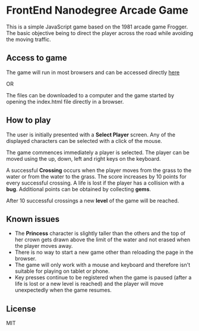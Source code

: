 # FrontEnd Nanodegree Arcade Game
This is a simple JavaScript game based on the 1981 arcade game Frogger. The basic objective being to direct the player across the road while avoiding the moving traffic.

## Access to game
The game will run in most browsers and can be accessed directly [here](http://???)

OR

The files can be downloaded to a computer and the game started by opening the index.html file directly in a browser.

## How to play
The user is initially presented with a **Select Player** screen. Any of the displayed characters can be selected with a click of the mouse.

The game commences immediately a player is selected. The player can be moved using the up, down, left and right keys on the keyboard.

A successful **Crossing** occurs when the player moves from the grass to the water or from the water to the grass. The score increases by 10 points for every successful crossing. A life is lost if the player has a collision with a **bug**. Additional points can be obtained by collecting **gems**.

After 10 successful crossings a new **level** of the game will be reached.

## Known issues
* The **Princess** character is slightly taller than the others and the top of her crown gets drawn above the limit of the water and not erased when the player moves away.
* There is no way to start a new game other than reloading the page in the browser.
* The game will only work with a mouse and keyboard and therefore isn't suitable for playing on tablet or phone.
* Key presses continue to be registered when the game is paused (after a life is lost or a new level is reached) and the player will move unexpectedly when the game resumes.

## License
MIT

